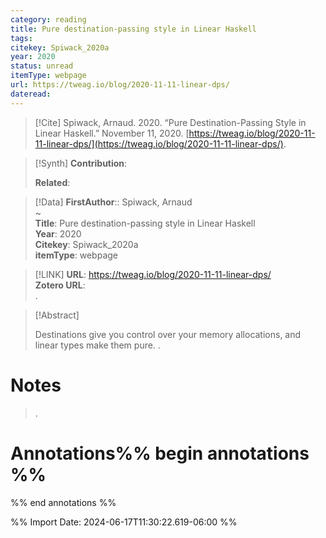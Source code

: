 ```yaml
---
category: reading
title: Pure destination-passing style in Linear Haskell
tags: 
citekey: Spiwack_2020a
year: 2020
status: unread
itemType: webpage
url: https://tweag.io/blog/2020-11-11-linear-dps/
dateread:
---
```


> [!Cite]
> Spiwack, Arnaud. 2020. “Pure Destination-Passing Style in Linear Haskell.” November 11, 2020. [https://tweag.io/blog/2020-11-11-linear-dps/](https://tweag.io/blog/2020-11-11-linear-dps/).

>[!Synth]
>**Contribution**: 
>
>**Related**: 
>

>[!Data]
> **FirstAuthor**:: Spiwack, Arnaud  
~    
> **Title**: Pure destination-passing style in Linear Haskell  
> **Year**: 2020   
> **Citekey**: Spiwack_2020a  
> **itemType**: webpage    

> [!LINK] 
>**URL**: https://tweag.io/blog/2020-11-11-linear-dps/  
>**Zotero URL**:   
>.



> [!Abstract]
>
> Destinations give you control over your memory allocations, and linear types make them pure.
>.
> 
# Notes
>.


# Annotations%% begin annotations %%


%% end annotations %%

%% Import Date: 2024-06-17T11:30:22.619-06:00 %%
